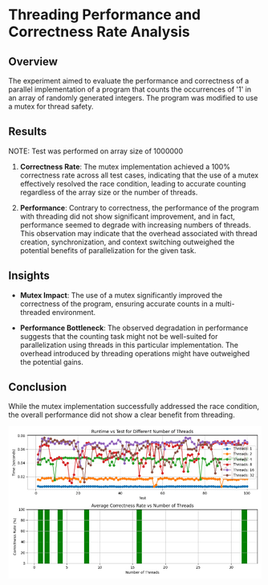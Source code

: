 # Threading Performance and Correctness Rate Analysis

## Overview
The experiment aimed to evaluate the performance and correctness of a parallel implementation of a program that counts the occurrences of '1' in an array of randomly generated integers. The program was modified to use a mutex for thread safety.

## Results

NOTE: Test was performed on array size of 1000000

1. **Correctness Rate**: The mutex implementation achieved a 100% correctness rate across all test cases, indicating that the use of a mutex effectively resolved the race condition, leading to accurate counting regardless of the array size or the number of threads.

2. **Performance**: Contrary to correctness, the performance of the program with threading did not show significant improvement, and in fact, performance seemed to degrade with increasing numbers of threads. This observation may indicate that the overhead associated with thread creation, synchronization, and context switching outweighed the potential benefits of parallelization for the given task.

## Insights
- **Mutex Impact**: The use of a mutex significantly improved the correctness of the program, ensuring accurate counts in a multi-threaded environment.

- **Performance Bottleneck**: The observed degradation in performance suggests that the counting task might not be well-suited for parallelization using threads in this particular implementation. The overhead introduced by threading operations might have outweighed the potential gains.

## Conclusion
While the mutex implementation successfully addressed the race condition, the overall performance did not show a clear benefit from threading.

![Runtime and Correctness Rate](plot_results.png)